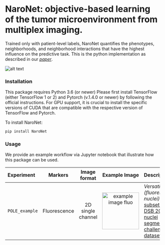 # NaroNet: objective-based learning of the tumor microenvironment from multiplex imaging.
Trained only with patient-level labels, NaroNet quantifies the phenotypes, neighborhoods, and neighborhood interactions that have the highest influence on the predictive task. This is the python implementation as described in our [*paper*](https://arxiv.org/abs/2103.05385).  

![alt text](https://github.com/djimenezsanchez/NaroNet/blob/main/models/MethodDescription.png?raw=true)

### Installation
This package requires Python 3.6 (or newer)
Please first install TensorFlow (either TensorFlow 1 or 2) and Pytorch (v.1.4.0 or newer) by following the official instructions. For GPU support, it is crucial to install the specific versions of CUDA that are compatible with the respective version of TensorFlow and Pytorch.

To install NaroNet:
```sh
pip install NaroNet
```

### Usage
We provide an example workflow via Jupyter notebook that illustrate how this package can be used.

| Experiment | Markers | Image format | Example Image | Description | 
| :-- | :-: | :-:| :-:| :-- |
| `POLE_example`| Fluorescence | 2D single channel| <img src="https://github.com/mpicbg-csbd/stardist/raw/master/images/example_fluo.jpg" title="example image fluo" width="120px" align="center">       | *Versatile (fluorescent nuclei)* and [subset of the DSB 2018 nuclei segmentation challenge dataset](https://github.com/mpicbg-csbd/stardist/releases/download/0.1.0/dsb2018.zip). | 
